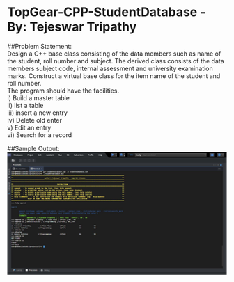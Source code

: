 # TopGear-CPP-StudentDatabase - By: Tejeswar Tripathy

##Problem Statement:
<br/>
Design a C++ base class consisting of the data members such as name of the student, roll number and subject. 
The derived class consists of the data  members subject code, internal assessment and university examination marks. 
Construct a virtual base class for the item name of the student and roll number. <br/>
The program should have the facilities. <br/>
  i) Build a master table <br/>
  ii) list a table <br/>
  iii) insert a new entry <br/>
  iv) Delete old enter <br/>
  v) Edit an entry <br/>
  vi) Search for a record <br/>

##Sample Output:
<br/>
![Sample_output](https://github.com/teztripathy/TopGear-CPP-StudentDatabase/blob/master/Sample_output.JPG)
